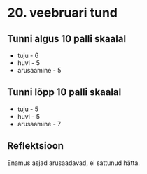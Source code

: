# 20. veebruari tund

## Tunni algus 10 palli skaalal

-   tuju - 6
-   huvi - 5
-   arusaamine - 5

## Tunni lõpp 10 palli skaalal

-   tuju - 5
-   huvi - 5
-   arusaamine - 7

## Reflektsioon

Enamus asjad arusaadavad, ei sattunud hätta. 
